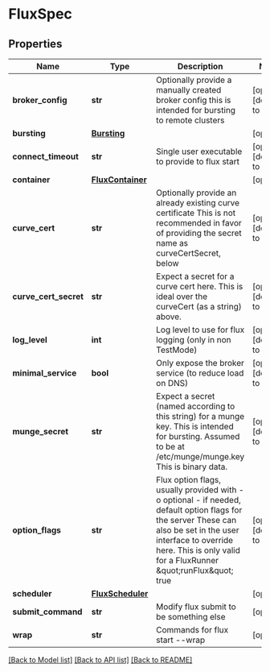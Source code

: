 # FluxSpec


## Properties
Name | Type | Description | Notes
------------ | ------------- | ------------- | -------------
**broker_config** | **str** | Optionally provide a manually created broker config this is intended for bursting to remote clusters | [optional] [default to '']
**bursting** | [**Bursting**](Bursting.md) |  | [optional] 
**connect_timeout** | **str** | Single user executable to provide to flux start | [optional] [default to '5s']
**container** | [**FluxContainer**](FluxContainer.md) |  | [optional] 
**curve_cert** | **str** | Optionally provide an already existing curve certificate This is not recommended in favor of providing the secret name as curveCertSecret, below | [optional] [default to '']
**curve_cert_secret** | **str** | Expect a secret for a curve cert here. This is ideal over the curveCert (as a string) above. | [optional] [default to '']
**log_level** | **int** | Log level to use for flux logging (only in non TestMode) | [optional] [default to 6]
**minimal_service** | **bool** | Only expose the broker service (to reduce load on DNS) | [optional] [default to False]
**munge_secret** | **str** | Expect a secret (named according to this string) for a munge key. This is intended for bursting. Assumed to be at /etc/munge/munge.key This is binary data. | [optional] [default to '']
**option_flags** | **str** | Flux option flags, usually provided with -o optional - if needed, default option flags for the server These can also be set in the user interface to override here. This is only valid for a FluxRunner \&quot;runFlux\&quot; true | [optional] [default to '']
**scheduler** | [**FluxScheduler**](FluxScheduler.md) |  | [optional] 
**submit_command** | **str** | Modify flux submit to be something else | [optional] 
**wrap** | **str** | Commands for flux start --wrap | [optional] 

[[Back to Model list]](../README.md#documentation-for-models) [[Back to API list]](../README.md#documentation-for-api-endpoints) [[Back to README]](../README.md)


